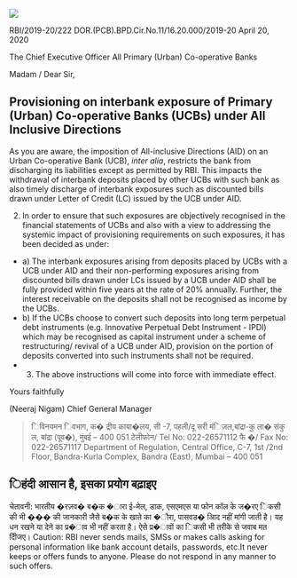 ![](_page_0_Picture_0.jpeg)

RBI/2019-20/222 DOR.(PCB).BPD.Cir.No.11/16.20.000/2019-20 April 20, 2020

The Chief Executive Officer All Primary (Urban) Co-operative Banks

Madam / Dear Sir,

## **Provisioning on interbank exposure of Primary (Urban) Co-operative Banks (UCBs) under All Inclusive Directions**

As you are aware, the imposition of All-inclusive Directions (AID) on an Urban Co-operative Bank (UCB), *inter alia*, restricts the bank from discharging its liabilities except as permitted by RBI. This impacts the withdrawal of interbank deposits placed by other UCBs with such bank as also timely discharge of interbank exposures such as discounted bills drawn under Letter of Credit (LC) issued by the UCB under AID.

2. In order to ensure that such exposures are objectively recognised in the financial statements of UCBs and also with a view to addressing the systemic impact of provisioning requirements on such exposures, it has been decided as under:

- a) The interbank exposures arising from deposits placed by UCBs with a UCB under AID and their non-performing exposures arising from discounted bills drawn under LCs issued by a UCB under AID shall be fully provided within five years at the rate of 20% annually. Further, the interest receivable on the deposits shall not be recognised as income by the UCBs.
- b) If the UCBs choose to convert such deposits into long term perpetual debt instruments (e.g. Innovative Perpetual Debt Instrument - IPDI) which may be recognised as capital instrument under a scheme of restructuring/ revival of a UCB under AID, provision on the portion of deposits converted into such instruments shall not be required.
- 3. The above instructions will come into force with immediate effect.

Yours faithfully

(Neeraj Nigam) Chief General Manager

> िविनयमन िवभाग, क� द्रीय काया�लय, सी -7, पहली/दू सरी मंिज़ल,बांद्रा-कु ला� संकु ल, बांद्रा (पूव�), मुंबई – 400 051 टेलीफोन/ Tel No: 022-26571112 फै �/ Fax No: 022-26571117 Department of Regulation, Central Office, C-7, 1st /2nd Floor, Bandra-Kurla Complex, Bandra (East), Mumbai – 400 051

## **िहंदी आसान है, इसका प्रयोग बढ़ाइए**

चेतावनी: भारतीय �रज़व� ब�क �ारा ई-मेल, डाक, एसएमएस या फोन कॉल के ज�रए िकसी की भी ��� की जानकारी जैसे ब�क के खाते का �ौरा, पासवड� आिद नहीं मांगी जाती है। यह धन रखने या देने का प्र�ाव भी नहीं करता है। ऐसे प्र�ावों का िकसी भी तरीके से जवाब मत दीिजए। Caution: RBI never sends mails, SMSs or makes calls asking for personal information like bank account details, passwords, etc.It never keeps or offers funds to anyone. Please do not respond in any manner to such offers.
